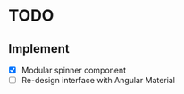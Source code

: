 # TODO

## Implement
- [x] Modular spinner component
- [ ] Re-design interface with Angular Material
